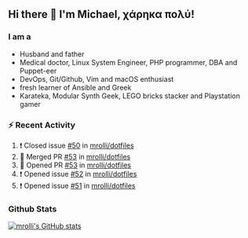 ## Hi there 👋 I'm Michael, χάρηκα πολύ!

<!--
**mrolli/mrolli** is a ✨ _special_ ✨ repository because its `README.md` (this file) appears on your GitHub profile.

Here are some ideas to get you started:

- 🔭 I’m currently working on ...
- 🌱 I’m currently learning ...
- 👯 I’m looking to collaborate on ...
- 🤔 I’m looking for help with ...
- 💬 Ask me about ...
- 📫 How to reach me: ...
- 😄 Pronouns: ...
- ⚡ Fun fact: ...
-->

### I am a
- Husband and father
- Medical doctor, Linux System Engineer, PHP programmer, DBA and Puppet-eer
- DevOps, Git/Github, Vim and macOS enthusiast
- fresh learner of Ansible and Greek
- Karateka, Modular Synth Geek, LEGO bricks stacker and Playstation gamer 

### :zap: Recent Activity

<!--START_SECTION:activity-->
1. ❗️ Closed issue [#50](https://github.com/mrolli/dotfiles/issues/50) in [mrolli/dotfiles](https://github.com/mrolli/dotfiles)
2. 🎉 Merged PR [#53](https://github.com/mrolli/dotfiles/pull/53) in [mrolli/dotfiles](https://github.com/mrolli/dotfiles)
3. 💪 Opened PR [#53](https://github.com/mrolli/dotfiles/pull/53) in [mrolli/dotfiles](https://github.com/mrolli/dotfiles)
4. ❗️ Opened issue [#52](https://github.com/mrolli/dotfiles/issues/52) in [mrolli/dotfiles](https://github.com/mrolli/dotfiles)
5. ❗️ Opened issue [#51](https://github.com/mrolli/dotfiles/issues/51) in [mrolli/dotfiles](https://github.com/mrolli/dotfiles)
<!--END_SECTION:activity-->

### Github Stats
[![mrolli's GitHub stats](https://github-readme-stats.vercel.app/api?username=mrolli&count_private=true&show_icons=true&theme=transparent)](https://github.com/anuraghazra/github-readme-stats)  
<!-- [![mrolli's Top Langs](https://github-readme-stats.vercel.app/api/top-langs/?username=mrolli&count_private=true&theme=onedark&hide=c%2B%2B,c,html,cmake,makefile&layout=compact)](https://github.com/anuraghazra/github-readme-stats) -->
